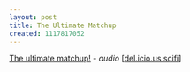 ```yaml
---
layout: post
title: The Ultimate Matchup
created: 1117817052
---
```

<a href="http://khanvsvader.ytmnd.com/">The ultimate matchup!</a> - <em>audio</em> [<a href="http://del.icio.us/tag/scifi">del.icio.us scifi</a>]
